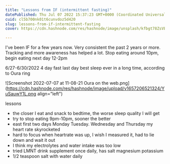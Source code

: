 ```yaml
---
title: "Lessons from IF (intermittent fasting)"
datePublished: Thu Jul 07 2022 15:37:23 GMT+0000 (Coordinated Universal Time)
cuid: cl5b700nk01t6cunvdoz5d420
slug: lessons-from-if-intermittent-fasting
cover: https://cdn.hashnode.com/res/hashnode/image/unsplash/kfbgt78ZsVE/upload/v1657207912461/JdT13lZp3.jpeg

---
```


I've been IF for a few years now.  Very consistent the past 2 years or more.  Tracking and more awareness has helped a lot.  Stop eating around 10pm, begin eating next day 12-2pm

6/27-6/30/2022
4 day fast
last day best sleep ever in a long time, according to Oura ring


![Screenshot 2022-07-07 at 11-08-21 Oura on the web.png](https://cdn.hashnode.com/res/hashnode/image/upload/v1657206521324/YuSauwY1L.png align="left")

lessons
- the closer I eat and snack to bedtime, the worse sleep quality I will get
- try to stop eating 9pm-10pm, sooner the better
- east first two days Monday Tuesday.  Wednesday and Thursday my heart rate skyrocketed
- hard to focus when heartrate was up, I wish I measured it, had to lie down and wait it out
- I think my electrolytes and water intake was too low
- tried LMNT drink supplement once daily, has salt magnesium potassium
- 1/2 teaspoon salt with water daily


